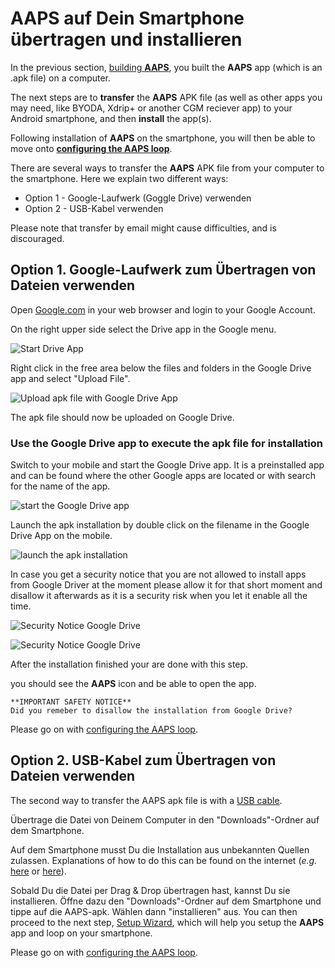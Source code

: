# AAPS auf Dein Smartphone übertragen und installieren

In the previous section, [building **AAPS**](../SettingUpAaps/BuildingAaps.md), you built the **AAPS** app (which is an .apk file) on a computer.

The next steps are to **transfer** the **AAPS** APK file (as well as other apps you may need, like BYODA, Xdrip+ or another CGM reciever app) to your Android smartphone, and then **install** the app(s).

Following installation of **AAPS** on the smartphone, you will then be able to move onto [**configuring the AAPS loop**](../SettingUpAaps/SetupWizard.md).

There are several ways to transfer the **AAPS** APK file from your computer to the smartphone. Here we explain two different ways:

* Option 1 -  Google-Laufwerk (Goggle Drive) verwenden
* Option 2 - USB-Kabel verwenden

Please note that transfer by email might cause difficulties, and is discouraged.

## Option 1. Google-Laufwerk zum Übertragen von Dateien verwenden

Open [Google.com](https://www.google.com/) in your web browser and login to your Google Account.

On the right upper side select the Drive app in the Google menu.

![Start Drive App](../images/GoogleDriveInWebbrowser.png)

Right click in the free area below the files and folders in the Google Drive app and select "Upload File".

![Upload apk file with Google Drive App](../images/GoogleDriveUploadFile.png)

The apk file should now be uploaded on Google Drive.


### Use the Google Drive app to execute the apk file for installation

Switch to your mobile and start the Google Drive app. It is a preinstalled app and can be found where the other Google apps are located or with search for the name of the app.

![start the Google Drive app](../images/GoogleDriveMobileAPPLaunch.png)

Launch the apk installation by double click on the filename in the Google Drive App on the mobile.

![launch the apk installation](../images/GoogleDriveMobileUploadedAPK.png)

In case you get a security notice that you are not allowed to install apps from Google Driver at the moment please allow it for that short moment and disallow it afterwards as it is a security risk when you let it enable all the time.

![Security Notice Google Drive](../images/GoogleDriveMobileMissingSecuritySetting.png)

![Security Notice Google Drive](../images/GoogleDriveMobileSettingSecuritySetting.png)

After the installation finished your are done with this step.

you should see the **AAPS** icon and be able to open the app.

```{warning}
**IMPORTANT SAFETY NOTICE**
Did you remeber to disallow the installation from Google Drive?
```

Please go on with [configuring the AAPS loop](../SettingUpAaps/SetupWizard.md).

## Option 2. USB-Kabel zum Übertragen von Dateien verwenden
The second way to transfer the AAPS apk file is with a  [USB cable](https://support.google.com/android/answer/9064445?hl=en).

Übertrage die Datei von Deinem Computer in den "Downloads"-Ordner auf dem Smartphone.

Auf dem Smartphone musst Du die Installation aus unbekannten Quellen zulassen. Explanations of how to do this can be found on the internet (_e.g._ [here](https://www.expressvpn.com/de/support/vpn-setup/enable-apk-installs-android/) or [here](https://www.androidcentral.com/unknown-sources)).

Sobald Du die Datei per Drag & Drop übertragen hast, kannst Du sie installieren. Öffne dazu den "Downloads"-Ordner auf dem Smartphone und tippe auf die AAPS-apk. Wählen dann "installieren" aus. You can then proceed to the next step, [Setup Wizard](../SettingUpAaps/SetupWizard.md), which will help you setup the **AAPS** app and loop on your smartphone.

Please go on with [configuring the AAPS loop](../SettingUpAaps/SetupWizard.md).